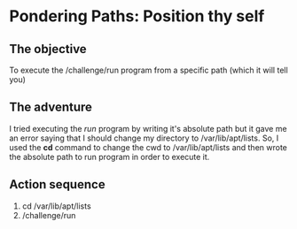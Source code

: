 # Pondering Paths: Position thy self

## The objective

To execute the /challenge/run program from a specific path (which it will tell you)

## The adventure

I tried executing the *run* program by writing it's absolute path but it gave me an error saying that I should change my directory to /var/lib/apt/lists. So, I used the **cd** command to change the cwd to /var/lib/apt/lists and then wrote the absolute path to run program in order to execute it.

## Action sequence

1. cd /var/lib/apt/lists
2. /challenge/run
